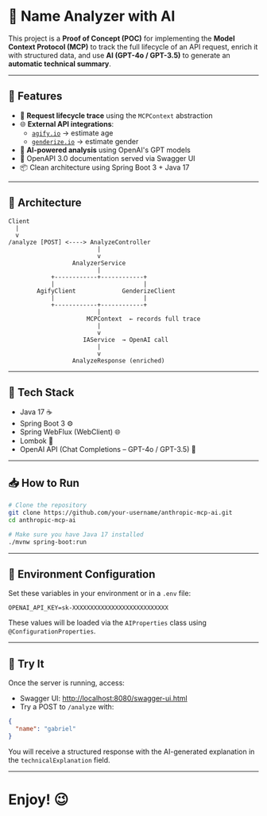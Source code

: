 
# 🧠 Name Analyzer with AI

This project is a **Proof of Concept (POC)** for implementing the **Model Context Protocol (MCP)** to track the full lifecycle of an API request, enrich it with structured data, and use **AI (GPT-4o / GPT-3.5)** to generate an **automatic technical summary**.

---

## 🚀 Features

- 🧾 **Request lifecycle trace** using the `MCPContext` abstraction
- 🌐 **External API integrations**:
    - [`agify.io`](https://agify.io) → estimate age
    - [`genderize.io`](https://genderize.io) → estimate gender
- 🧠 **AI-powered analysis** using OpenAI's GPT models
- 📄 OpenAPI 3.0 documentation served via Swagger UI
- 📦 Clean architecture using Spring Boot 3 + Java 17

---

## 📐 Architecture

```
Client
  |
  v
/analyze [POST] <----> AnalyzeController
                         |
                         v
                  AnalyzerService
                         |
            +------------+------------+
            |                         |
        AgifyClient             GenderizeClient
            |                         |
            +------------+------------+
                         |
                      MCPContext  ← records full trace
                         |
                         v
                     IAService  → OpenAI call
                         |
                         v
                  AnalyzeResponse (enriched)
```

---

## 🔧 Tech Stack

- Java 17 ☕️
- Spring Boot 3 ⚙️
- Spring WebFlux (WebClient) 🌐
- Lombok 🧬
- OpenAI API (Chat Completions – GPT-4o / GPT-3.5) 🤖

---

## 📥 How to Run

```bash
# Clone the repository
git clone https://github.com/your-username/anthropic-mcp-ai.git
cd anthropic-mcp-ai

# Make sure you have Java 17 installed
./mvnw spring-boot:run
```

---

## 🔐 Environment Configuration

Set these variables in your environment or in a `.env` file:

```env
OPENAI_API_KEY=sk-XXXXXXXXXXXXXXXXXXXXXXXXXXX
```

These values will be loaded via the `AIProperties` class using `@ConfigurationProperties`.

---

## 🧪 Try It

Once the server is running, access:

- Swagger UI: [http://localhost:8080/swagger-ui.html](http://localhost:8080/swagger-ui.html)
- Try a POST to `/analyze` with:

```json
{
  "name": "gabriel"
}
```

You will receive a structured response with the AI-generated explanation in the `technicalExplanation` field.

---

# Enjoy! 😉
